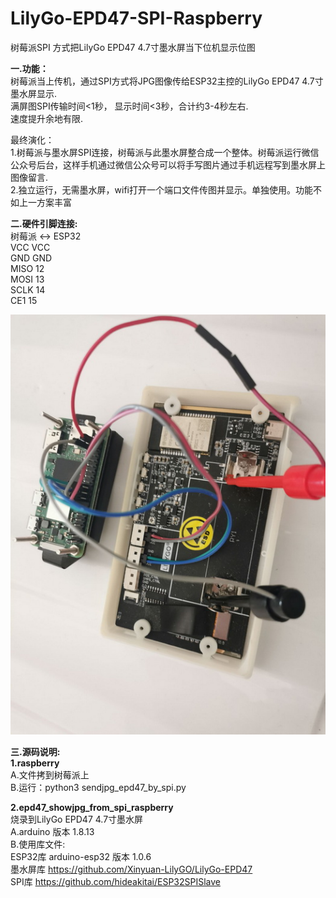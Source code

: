 # LilyGo-EPD47-SPI-Raspberry <br/>
树莓派SPI 方式把LilyGo EPD47 4.7寸墨水屏当下位机显示位图 <br/>

<b>一.功能：</b> <br/>
   树莓派当上传机，通过SPI方式将JPG图像传给ESP32主控的LilyGo EPD47 4.7寸墨水屏显示. <br/>
   满屏图SPI传输时间<1秒， 显示时间<3秒，合计约3-4秒左右.  <br/>
   速度提升余地有限. <br/>
   
   最终演化：<br/>
   1.树莓派与墨水屏SPI连接，树莓派与此墨水屏整合成一个整体。树莓派运行微信公众号后台，这样手机通过微信公众号可以将手写图片通过手机远程写到墨水屏上图像留言. <br/>
   2.独立运行，无需墨水屏，wifi打开一个端口文件传图并显示。单独使用。功能不如上一方案丰富<br/>


<b>二.硬件引脚连接:</b>  <br/>
  树莓派 <-> ESP32 <br/>
  VCC      VCC <br/>
  GND      GND <br/>
  MISO     12 <br/>
  MOSI     13 <br/>
  SCLK     14 <br/>
  CE1      15 <br/>
   
  <img src= 'https://github.com/lixy123/LilyGo-EPD47-SPI-Raspberry/blob/main/main.jpg?raw=true' /> <br/>
   
<b>三.源码说明:</b>  <br/>
<b>1.raspberry</b>  <br/>
   A.文件拷到树莓派上 <br/>
   B.运行：python3 sendjpg_epd47_by_spi.py <br/>
   
<b>2.epd47_showjpg_from_spi_raspberry</b>  <br/>
  烧录到LilyGo EPD47 4.7寸墨水屏 <br/>
  A.arduino 版本 1.8.13 <br/>
  B.使用库文件: <br/>
  ESP32库 arduino-esp32 版本 1.0.6 <br/>
  墨水屏库 https://github.com/Xinyuan-LilyGO/LilyGo-EPD47 <br/>
  SPI库 https://github.com/hideakitai/ESP32SPISlave <br/>
     

